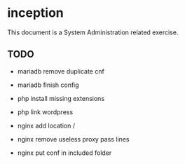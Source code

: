 # inception
This document is a System Administration related exercise.

## TODO
- mariadb remove duplicate cnf
- mariadb finish config

- php install missing extensions
- php link wordpress

- nginx add location /
- nginx remove useless proxy pass lines
- nginx put conf in included folder
